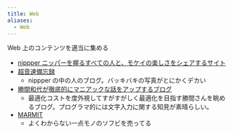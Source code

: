 ```yaml
---
title: Web
aliases:
  - Web
---
```


Web 上のコンテンツを適当に集める

- [nippper ニッパーを握るすべての人と、モケイの楽しさをシェアするサイト](https://nippper.com/)
- [超音速備忘録](https://wivern.exblog.jp/)
  - nippper の中の人のブログ。バッキバキの写真がとにかくデカい
- [勝間和代が徹底的にマニアックな話をアップするブログ](https://katsumakazuyo.hatenablog.com/)
  - 最適化コストを度外視してすがすがしく最適化を目指す勝間さんを眺めるブログ。プログラマ的には文字入力に関する知見が素晴らしい。
- [MARMIT](https://marmit-shop.stores.jp/)
  - よくわからない一点モノのソフビを売ってる